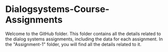# Dialogsystems-Course-Assignments

Welcome to the GitHub folder. This folder contains all the details related to the dialog systems assignments, including the data for each assignment. In the "Assignment-1" folder, you will find all the details related to it.
